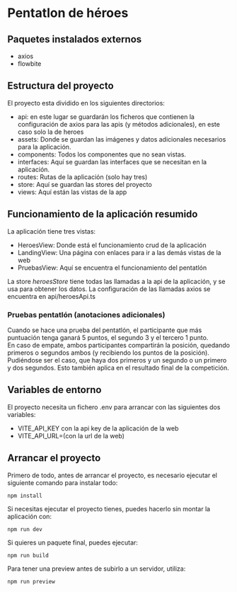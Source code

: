# Pentatlon de héroes

## Paquetes instalados externos
- axios
- flowbite  
  
## Estructura del proyecto
El proyecto esta dividido en los siguientes directorios:  
- api: en este lugar se guardarán los ficheros que contienen la configuración de axios para las apis (y métodos adicionales), en este caso solo la de heroes
- assets: Donde se guardan las imágenes y datos adicionales necesarios para la aplicación.
- components: Todos los componentes que no sean vistas.
- interfaces: Aquí se guardan las interfaces que se necesitan en la aplicación.
- routes: Rutas de la aplicación (solo hay tres)
- store: Aquí se guardan las stores del proyecto
- views: Aquí están las vistas de la app

## Funcionamiento de la aplicación resumido
La aplicación tiene tres vistas:  
- HeroesView: Donde está el funcionamiento crud de la aplicación
- LandingView: Una página con enlaces para ir a las demás vistas de la web
- PruebasView: Aquí se encuentra el funcionamiento del pentatlón  
  
La store *heroesStore* tiene todas las llamadas a la api de la aplicación, y se usa para obtener los datos. La configuración de las llamadas axios se encuentra en api/heroesApi.ts  


### Pruebas pentatlón (anotaciones adicionales)
Cuando se hace una prueba del pentatlón, el participante que más puntuación tenga ganará 5 puntos, el segundo 3 y el tercero 1 punto.  
En caso de empate, ambos participantes compartirán la posición, quedando primeros o segundos ambos (y recibiendo los puntos de la posición). Pudiéndose ser el caso, que haya dos primeros y un segundo o un primero y dos segundos. Esto también aplica en el resultado final de la competición.


## Variables de entorno
El proyecto necesita un fichero .env para arrancar con las siguientes dos variables:  
- VITE_API_KEY con la api key de la aplicación de la web
- VITE_API_URL=(con la url de la web)

## Arrancar el proyecto
Primero de todo, antes de arrancar el proyecto, es necesario ejecutar el siguiente comando para instalar todo:
```
npm install
```

Si necesitas ejecutar el proyecto tienes, puedes hacerlo sin montar la aplicación con:
```
npm run dev
```

Si quieres un paquete final, puedes ejecutar:
```
npm run build
```

Para tener una preview antes de subirlo a un servidor, utiliza:
```
npm run preview
```